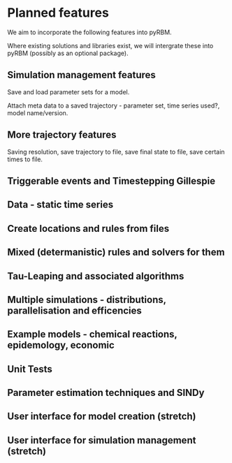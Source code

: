 # Planned features

We aim to incorporate the following features into pyRBM. 

Where existing solutions and libraries exist, we will intergrate these into pyRBM (possibly as an optional package).


##  Simulation management features

Save and load parameter sets for a model.

Attach meta data to a saved trajectory - parameter set, time series used?, model name/version.

## More trajectory features

Saving resolution, save trajectory to file, save final state to file, save certain times to file.

## Triggerable events and Timestepping Gillespie



## Data - static time series


## Create locations and rules from files


## Mixed (determanistic) rules and solvers for them



## Tau-Leaping and associated algorithms



## Multiple simulations - distributions, parallelisation and efficencies



## Example models - chemical reactions, epidemology,  economic


## Unit Tests


## Parameter estimation techniques and SINDy


## User interface for model creation (stretch)


## User interface for simulation management (stretch)

